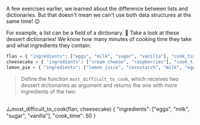 A few exercises earlier, we learned about the difference between lists and dictionaries.  But that doesn't mean we can't use both data structures at the same time! :wink:

For example, a list can be a field of a dictionary. 🍮 Take a look at these dessert dictionaries! We know how many minutes of cooking time they take and what ingredients they contain:


```python
flan = { "ingredients": ["eggs", "milk", "sugar", "vanilla"], "cook_time": 50 }
cheesecake = { "ingredients": ["cream cheese", "raspberries"], "cook_time": 80 }
lemon_pie = { "ingredients": ["lemon juice", "cornstarch", "milk", "eggs"], "cook_time": 65 }
```

> Define the function `most_difficult_to_cook`, which receives two dessert dictionaries as argument and returns the one with more ingredients of the two:

> ```python
ムmost_difficult_to_cook(flan, cheesecake)
{ "ingredients": ["eggs", "milk", "sugar", "vanilla"], "cook_time": 50 }
```
